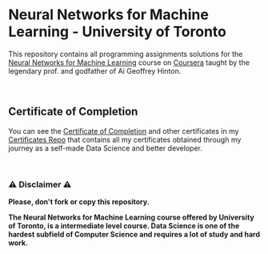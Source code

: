 # Neural Networks for Machine Learning - University of Toronto
This repository contains all programming assignments solutions for the [Neural Networks for Machine Learning](https://www.coursera.org/learn/neural-networks) course on [Coursera](https://www.coursera.org) taught by the legendary prof. and godfather of Ai Geoffrey Hinton.

<br/>

## Certificate of Completion
You can see the [Certificate of Completion](https://github.com/AlessandroCorradini/Certificates/blob/master/Coursera%20-%20Neural%20Networks%20for%20Machine%20Learning%20Certificate%20-%20University%20of%20Toronto.pdf) and other certificates in my [Certificates Repo](https://github.com/AlessandroCorradini/Certificates) that contains all my certificates obtained through my journey as a self-made Data Science and better developer.

<br/>

### ⚠️ Disclaimer ⚠️
**Please, don't fork or copy this repository.**

**The Neural Networks for Machine Learning course offered by University of Toronto, is a intermediate level course. Data Science is one of the hardest subfield of Computer Science and requires a lot of study and hard work.**